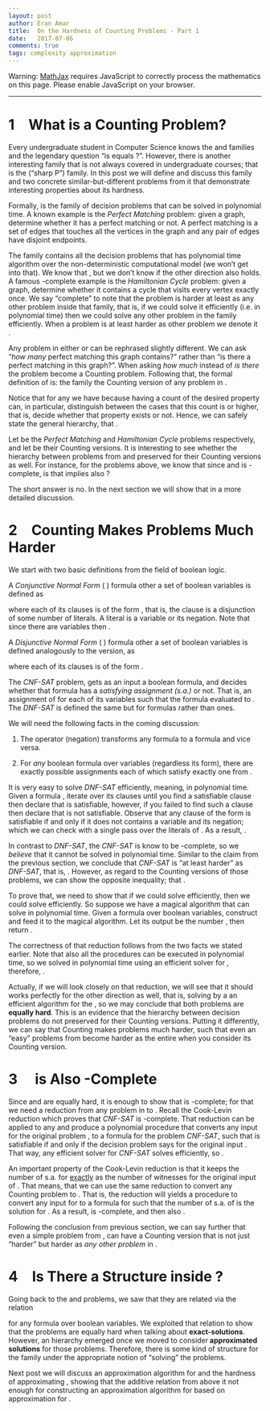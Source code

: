 ```yaml
---
layout: post
author: Eran Amar
title:  On the Hardness of Counting Problems - Part 1
date:   2017-07-06
comments: true
tags: complexity approximation
---
```



<script type="math/tex">
\newcommand{\lyxlock}{}
</script>
<noscript>
<div class="warning">
Warning: <a href="http://www.mathjax.org/">MathJax</a> requires JavaScript to correctly process the mathematics on this page. Please enable JavaScript on your browser.
</div><hr/>
</noscript>



<h1 class="Section">
<a class="toc" name="toc-Section-1">1</a> What is a Counting Problem?
</h1>
<div class="Unindented">
Every undergraduate student in Computer Science knows the <span class="MathJax_Preview"><script type="math/tex">
\mathcal{P}
</script>
</span> and <span class="MathJax_Preview"><script type="math/tex">
\mathcal{NP}
</script>
</span> families and the legendary question “is <span class="MathJax_Preview"><script type="math/tex">
\mathcal{P}
</script>
</span> equals <span class="MathJax_Preview"><script type="math/tex">
\mathcal{NP}
</script>
</span>?”. However, there is another interesting family that is not always covered in undergraduate courses; that is the <span class="MathJax_Preview"><script type="math/tex">
\#\mathcal{P}
</script>
</span> (“sharp P”) family. In this post we will define and discuss this family and two concrete similar-but-different problems from it that demonstrate interesting properties about its hardness. 
</div>
<div class="Indented">
Formally, <span class="MathJax_Preview"><script type="math/tex">
\mathcal{P}
</script>
</span> is the family of decision problems that can be solved in polynomial time. A known example is the <i>Perfect Matching</i> problem: given a graph, determine whether it has a perfect matching or not. A perfect matching is a set of edges that touches all the vertices in the graph and any pair of edges have disjoint endpoints.
</div>
<div class="Indented">
The family <span class="MathJax_Preview"><script type="math/tex">
\mathcal{NP}
</script>
</span> contains all the decision problems that has polynomial time algorithm over the non-deterministic computational model (we won’t get into that). We know that <span class="MathJax_Preview"><script type="math/tex">
\mathcal{P}\subseteq\mathcal{NP}
</script>
</span>, but we don’t know if the other direction also holds. A famous <span class="MathJax_Preview"><script type="math/tex">
\mathcal{NP}
</script>
</span>-complete example is the <i>Hamiltonian Cycle</i> problem: given a graph, determine whether it contains a cycle that visits every vertex exactly once. We say “complete” to note that the problem is harder at least as any other problem inside that family, that is, if we could solve it efficiently (i.e. in polynomial time) then we could solve any other problem in the family efficiently. When a problem <span class="MathJax_Preview"><script type="math/tex">
P_{1}
</script>
</span> is at least harder as other problem <span class="MathJax_Preview"><script type="math/tex">
P_{2}
</script>
</span> we denote it <span class="MathJax_Preview"><script type="math/tex">
P_{1}\ge P_{2}
</script>
</span>. 
</div>
<div class="Indented">
Any problem in either <span class="MathJax_Preview"><script type="math/tex">
\mathcal{P}
</script>
</span> or <span class="MathJax_Preview"><script type="math/tex">
\mathcal{NP}
</script>
</span> can be rephrased slightly different. We can ask “<i>how many</i> perfect matching this graph contains?” rather than “is there a perfect matching in this graph?”. When asking<i> how much</i> instead of <i>is there</i> the problem become a Counting problem. Following that, the formal definition of <span class="MathJax_Preview"><script type="math/tex">
\#\mathcal{P}
</script>
</span> is: the family the Counting version of any problem in <span class="MathJax_Preview"><script type="math/tex">
\mathcal{NP}
</script>
</span>.
</div>
<div class="Indented">
Notice that for any <span class="MathJax_Preview"><script type="math/tex">
P\in\mathcal{P}\cup\mathcal{NP}
</script>
</span> we have <span class="MathJax_Preview"><script type="math/tex">
P\le\#P
</script>
</span> because having a count of the desired property can, in particular, distinguish between the cases that this count is <span class="MathJax_Preview"><script type="math/tex">
0
</script>
</span> or higher, that is, decide whether that property exists or not. Hence, we can safely state the general hierarchy, that <span class="MathJax_Preview"><script type="math/tex">
\mathcal{P}\le\mathcal{NP}\le\#\mathcal{P}
</script>
</span>.
</div>
<div class="Indented">
Let <span class="MathJax_Preview"><script type="math/tex">
P_{1},P_{2}
</script>
</span> be the <i>Perfect Matching</i> and <i>Hamiltonian Cycle</i> problems respectively, and let <span class="MathJax_Preview"><script type="math/tex">
\#P_{1},\#P_{2}
</script>
</span> be their Counting versions. It is interesting to see whether the hierarchy between problems from <span class="MathJax_Preview"><script type="math/tex">
\mathcal{P}
</script>
</span> and <span class="MathJax_Preview"><script type="math/tex">
\mathcal{NP}
</script>
</span> preserved for their Counting versions as well. For instance, for the problems above, we know that <span class="MathJax_Preview"><script type="math/tex">
P_{1}\le P_{2}
</script>
</span> since <span class="MathJax_Preview"><script type="math/tex">
\mathcal{P}\subseteq\mathcal{NP}
</script>
</span> and <span class="MathJax_Preview"><script type="math/tex">
P_{2}
</script>
</span> is <span class="MathJax_Preview"><script type="math/tex">
\mathcal{NP}
</script>
</span>-complete, is that implies also <span class="MathJax_Preview"><script type="math/tex">
\#P_{1}\le\#P_{2}
</script>
</span>?
</div>
<div class="Indented">
The short answer is no. In the next section we will show that in a more detailed discussion.
</div>
<h1 class="Section">
<a class="toc" name="toc-Section-2">2</a> Counting Makes Problems Much Harder
</h1>
<div class="Unindented">
We start with two basic definitions from the field of boolean logic.
</div>
<div class="Definition">
A <i>Conjunctive Normal Form</i> (<span class="MathJax_Preview"><script type="math/tex">
CNF
</script>
</span>) formula <span class="MathJax_Preview"><script type="math/tex">
\phi
</script>
</span> other a set of <span class="MathJax_Preview"><script type="math/tex">
n
</script>
</span> boolean variables is defined as <span class="MathJax_Preview">
<script type="math/tex;mode=display">

\phi=\bigwedge_{i=1}^{m}C_{i}

</script>
</span>
where each of its <span class="MathJax_Preview"><script type="math/tex">
m
</script>
</span> clauses is of the form <span class="MathJax_Preview"><script type="math/tex">
C_{i}=\bigvee_{j=1}^{\left|C_{i}\right|}\ell_{i,j}
</script>
</span>, that is, the clause is a disjunction of some number of literals. A literal <span class="MathJax_Preview"><script type="math/tex">
\ell_{i,j}
</script>
</span> is a variable or its negation. Note that since there are <span class="MathJax_Preview"><script type="math/tex">
n
</script>
</span> variables then <span class="MathJax_Preview"><script type="math/tex">
\left|C_{i}\right|\le2n
</script>
</span>.
</div>
<div class="Unindented">

</div>
<div class="Definition">
A <i>Disjunctive Normal Form</i> (<span class="MathJax_Preview"><script type="math/tex">
DNF
</script>
</span>) formula <span class="MathJax_Preview"><script type="math/tex">
\psi
</script>
</span> other a set of <span class="MathJax_Preview"><script type="math/tex">
n
</script>
</span> boolean variables is defined analogously to the <span class="MathJax_Preview"><script type="math/tex">
CNF
</script>
</span> version, as <span class="MathJax_Preview">
<script type="math/tex;mode=display">

\psi=\bigvee_{i=1}^{m}C_{i}

</script>
</span>
where each of its <span class="MathJax_Preview"><script type="math/tex">
m
</script>
</span> clauses is of the form <span class="MathJax_Preview"><script type="math/tex">
C_{i}=\bigwedge_{j=1}^{\left|C_{i}\right|}\ell_{i,j}
</script>
</span>.
</div>
<div class="Unindented">
The <i>CNF-SAT</i> problem, gets as an input a <span class="MathJax_Preview"><script type="math/tex">
CNF
</script>
</span> boolean formula, and decides whether that formula has a <i>satisfying assignment (s.a.)</i> or not. That is, an assignment of <span class="MathJax_Preview"><script type="math/tex">
True/False
</script>
</span> for each of its variables such that the formula evaluated to <span class="MathJax_Preview"><script type="math/tex">
True
</script>
</span>. The <i>DNF-SAT</i> is defined the same but for <span class="MathJax_Preview"><script type="math/tex">
DNF
</script>
</span> formulas rather than <span class="MathJax_Preview"><script type="math/tex">
CNF
</script>
</span> ones.
</div>
<div class="Indented">
We will need the following facts in the coming discussion:
</div>
<ol>
<li>
The <span class="MathJax_Preview"><script type="math/tex">
\neg
</script>
</span> operator (negation) transforms any <span class="MathJax_Preview"><script type="math/tex">
CNF
</script>
</span> formula <span class="MathJax_Preview"><script type="math/tex">
\phi
</script>
</span> to a <span class="MathJax_Preview"><script type="math/tex">
DNF
</script>
</span> formula and vice versa. 
</li>
<li>
For <i>any</i> boolean formula <span class="MathJax_Preview"><script type="math/tex">
\phi
</script>
</span> over <span class="MathJax_Preview"><script type="math/tex">
n
</script>
</span> variables (regardless its form), there are exactly <span class="MathJax_Preview"><script type="math/tex">
2^{n}
</script>
</span> possible assignments each of which satisfy exactly one from <span class="MathJax_Preview"><script type="math/tex">
\left\{ \phi,\neg\phi\right\} 
</script>
</span>. 
</li>
</ol>
<div class="Unindented">

</div>
<div class="Indented">
It is very easy to solve <i>DNF-SAT</i> efficiently, meaning, in polynomial time. Given a <span class="MathJax_Preview"><script type="math/tex">
DNF
</script>
</span> formula <span class="MathJax_Preview"><script type="math/tex">
\psi
</script>
</span>, iterate over its clauses until you find a satisfiable clause then declare that <span class="MathJax_Preview"><script type="math/tex">
\psi
</script>
</span> is satisfiable, however, if you failed to find such a clause then declare that <span class="MathJax_Preview"><script type="math/tex">
\psi
</script>
</span> is not satisfiable. Observe that any clause of the form <span class="MathJax_Preview"><script type="math/tex">
C_{i}=\bigwedge_{j=1}^{\left|C_{i}\right|}\ell_{i,j}
</script>
</span> is satisfiable if and only if it does not contains a variable and its negation; which we can check with a single pass over the literals of <span class="MathJax_Preview"><script type="math/tex">
C_{i}
</script>
</span>. As a result, <span class="MathJax_Preview"><script type="math/tex">
DNFSAT\in\mathcal{P}
</script>
</span>.
</div>
<div class="Indented">
In contrast to <i>DNF-SAT</i>, the <i>CNF-SAT</i> is know to be <span class="MathJax_Preview"><script type="math/tex">
\mathcal{NP}
</script>
</span>-complete, so we <i>believe</i> that it cannot be solved in polynomial time. Similar to the claim from the previous section, we conclude that <i>CNF-SAT</i> is “at least harder” as <i>DNF-SAT</i>, that is, <span class="MathJax_Preview"><script type="math/tex">
DNFSAT\le CNFSAT
</script>
</span>. However, as regard to the Counting versions of those problems, we can show the opposite inequality; that <span class="MathJax_Preview"><script type="math/tex">
\#CNFSAT\le\#DNFSAT
</script>
</span>. 
</div>
<div class="Indented">
To prove that, we need to show that if we could solve <span class="MathJax_Preview"><script type="math/tex">
\#DNFSAT
</script>
</span> efficiently, then we could solve <span class="MathJax_Preview"><script type="math/tex">
\#CNFSAT
</script>
</span> efficiently. So suppose we have a magical algorithm that can solve <span class="MathJax_Preview"><script type="math/tex">
\#DNFSAT
</script>
</span> in polynomial time. Given a <span class="MathJax_Preview"><script type="math/tex">
CNF
</script>
</span> formula <span class="MathJax_Preview"><script type="math/tex">
\phi
</script>
</span> over <span class="MathJax_Preview"><script type="math/tex">
n
</script>
</span> boolean variables, construct <span class="MathJax_Preview"><script type="math/tex">
\psi=\neg\phi
</script>
</span> and feed it to the magical algorithm. Let its output be the number <span class="MathJax_Preview"><script type="math/tex">
t
</script>
</span>, then return <span class="MathJax_Preview"><script type="math/tex">
2^{n}-t
</script>
</span>. 
</div>
<div class="Indented">
The correctness of that reduction follows from the two facts we stated earlier. Note that also all the procedures can be executed in polynomial time, so we solved <span class="MathJax_Preview"><script type="math/tex">
\#CNFSAT
</script>
</span> in polynomial time using an efficient solver for <span class="MathJax_Preview"><script type="math/tex">
\#DNFSAT
</script>
</span>, therefore, <span class="MathJax_Preview"><script type="math/tex">
\#CNFSAT\le\#DNFSAT
</script>
</span>.
</div>
<div class="Indented">
Actually, if we will look closely on that reduction, we will see that it should works perfectly for the other direction as well, that is, solving <span class="MathJax_Preview"><script type="math/tex">
\#DNFSAT
</script>
</span> by a an efficient algorithm for the <span class="MathJax_Preview"><script type="math/tex">
\#CNFSAT
</script>
</span>, so we may conclude that both problems are <b>equally hard</b>. This is an evidence that the hierarchy between decision problems do not preserved for their Counting versions. Putting it differently, we can say that Counting makes problems much harder, such that even an “easy” problems from <span class="MathJax_Preview"><script type="math/tex">
\mathcal{P}
</script>
</span> become harder as the entire <span class="MathJax_Preview"><script type="math/tex">
\mathcal{NP}
</script>
</span> when you consider its Counting version.
</div>
<h1 class="Section">
<a class="toc" name="toc-Section-3">3</a> <span class="MathJax_Preview"><script type="math/tex">
\#DNF
</script>
</span> is Also <span class="MathJax_Preview"><script type="math/tex">
\#\mathcal{P}
</script>
</span>-Complete
</h1>
<div class="Unindented">
Since <span class="MathJax_Preview"><script type="math/tex">
\#DNF
</script>
</span> and <span class="MathJax_Preview"><script type="math/tex">
\#CNF
</script>
</span> are equally hard, it is enough to show that <span class="MathJax_Preview"><script type="math/tex">
\#CNF
</script>
</span> is <span class="MathJax_Preview"><script type="math/tex">
\#\mathcal{P}
</script>
</span>-complete; for that we need a reduction from any problem in <span class="MathJax_Preview"><script type="math/tex">
\#\mathcal{P}
</script>
</span> to <span class="MathJax_Preview"><script type="math/tex">
\#CNF
</script>
</span>. Recall the Cook-Levin reduction which proves that <i>CNF-SAT</i> is <span class="MathJax_Preview"><script type="math/tex">
\mathcal{NP}
</script>
</span>-complete. That reduction can be applied to any <span class="MathJax_Preview"><script type="math/tex">
P\in\mathcal{NP}
</script>
</span> and produce a polynomial procedure that converts any input <span class="MathJax_Preview"><script type="math/tex">
x
</script>
</span> for the original problem <span class="MathJax_Preview"><script type="math/tex">
P
</script>
</span>, to a <span class="MathJax_Preview"><script type="math/tex">
CNF
</script>
</span> formula <span class="MathJax_Preview"><script type="math/tex">
\phi
</script>
</span> for the problem <i>CNF-SAT</i>, such that <span class="MathJax_Preview"><script type="math/tex">
\phi
</script>
</span> is satisfiable if and only if the decision problem <span class="MathJax_Preview"><script type="math/tex">
P
</script>
</span> says <span class="MathJax_Preview"><script type="math/tex">
Yes
</script>
</span> for the original input <span class="MathJax_Preview"><script type="math/tex">
x
</script>
</span>. That way, any efficient solver for <i>CNF-SAT</i> solves <span class="MathJax_Preview"><script type="math/tex">
P
</script>
</span> efficiently, so <span class="MathJax_Preview"><script type="math/tex">
P\le CNFSAT
</script>
</span>. 
</div>
<div class="Indented">
An important property of the Cook-Levin reduction is that it keeps the number of s.a. for <span class="MathJax_Preview"><script type="math/tex">
\phi
</script>
</span> <u>exactly</u> as the number of witnesses for the original input <span class="MathJax_Preview"><script type="math/tex">
x
</script>
</span> of <span class="MathJax_Preview"><script type="math/tex">
P
</script>
</span>. That means, that we can use the same reduction to convert any Counting problem <span class="MathJax_Preview"><script type="math/tex">
\#P\in\#\mathcal{P}
</script>
</span> to <span class="MathJax_Preview"><script type="math/tex">
\#CNF
</script>
</span>. That is, the reduction will yields a procedure to convert any input <span class="MathJax_Preview"><script type="math/tex">
x
</script>
</span> for <span class="MathJax_Preview"><script type="math/tex">
\#P
</script>
</span> to a formula <span class="MathJax_Preview"><script type="math/tex">
\phi
</script>
</span> for <span class="MathJax_Preview"><script type="math/tex">
\#CNF
</script>
</span> such that the number of s.a. of <span class="MathJax_Preview"><script type="math/tex">
\phi
</script>
</span> is the solution for <span class="MathJax_Preview"><script type="math/tex">
\#P\left(x\right)
</script>
</span>. As a result, <span class="MathJax_Preview"><script type="math/tex">
\#CNF
</script>
</span> is <span class="MathJax_Preview"><script type="math/tex">
\#\mathcal{P}
</script>
</span>-complete, and then also <span class="MathJax_Preview"><script type="math/tex">
\#DNF
</script>
</span>.
</div>
<div class="Indented">
Following the conclusion from previous section, we can say further that even a simple problem from <span class="MathJax_Preview"><script type="math/tex">
\mathcal{P}
</script>
</span>, can have a Counting version that is not just “harder” but harder as <i>any other problem</i> in <span class="MathJax_Preview"><script type="math/tex">
\#\mathcal{P}
</script>
</span>.
</div>
<h1 class="Section">
<a class="toc" name="toc-Section-4">4</a> Is There a Structure inside <span class="MathJax_Preview"><script type="math/tex">
\#\mathcal{P}
</script>
</span>?
</h1>
<div class="Unindented">
Going back to the <span class="MathJax_Preview"><script type="math/tex">
\#CNF
</script>
</span> and <span class="MathJax_Preview"><script type="math/tex">
\#DNF
</script>
</span> problems, we saw that they are related via the relation <span class="MathJax_Preview">
<script type="math/tex;mode=display">

\#CNF\left(\phi\right)+\#DNF\left(\neg\phi\right)=2^{n}

</script>
</span>
 for any <span class="MathJax_Preview"><script type="math/tex">
CNF
</script>
</span> formula <span class="MathJax_Preview"><script type="math/tex">
\phi
</script>
</span> over <span class="MathJax_Preview"><script type="math/tex">
n
</script>
</span> boolean variables. We exploited that relation to show that the problems are equally hard when talking about <b>exact-solutions</b>. However, an hierarchy emerged once we moved to consider<b> approximated solutions</b> for those problems. Therefore, there is some kind of structure for the family <span class="MathJax_Preview"><script type="math/tex">
\#\mathcal{P}
</script>
</span> under the appropriate notion of “solving” the problems.
</div>
<div class="Indented">
Next post we will discuss an approximation algorithm for <span class="MathJax_Preview"><script type="math/tex">
\#DNF
</script>
</span> and the hardness of approximating <span class="MathJax_Preview"><script type="math/tex">
\#CNF
</script>
</span>, showing that the additive relation from above it not enough for constructing an approximation algorithm for <span class="MathJax_Preview"><script type="math/tex">
\#CNF
</script>
</span> based on approximation for <span class="MathJax_Preview"><script type="math/tex">
\#DNF
</script>
</span>.
</div>

